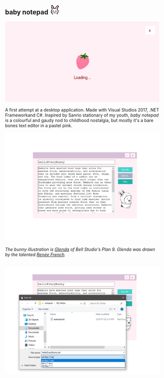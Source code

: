 ## baby notepad ![icon](baby_notepad/baby_notepad/Resources/bun_icon.png)

![screen_1](baby_notepad/baby_notepad/Resources/screenshots/1.png)

A first attempt at a desktop application. Made with Visual Studios 2017, .NET Frameworkand C#. Inspired by Sanrio stationary of my youth, *baby notepad* is a colourful and gaudy nod to childhood nostalgia, but mostly it's a bare bones text editor in a pastel pink. 


![screen_2](baby_notepad/baby_notepad/Resources/screenshots/2.png)
###### The bunny illustration is [Glenda](https://9p.io/plan9/glenda.html) of Bell Studio's Plan 9. Glenda was drawn by the talented [Renée French](http://www.reneefrench.com/).
![screen_3](baby_notepad/baby_notepad/Resources/screenshots/4.png)  
